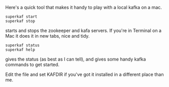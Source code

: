 Here's a quick tool that makes it handy to play with a local kafka
on a mac.

```
superkaf start
superkaf stop
```

starts and stops the zookeeper and kafa servers.  If you're in Terminal
on a Mac it does it in new tabs, nice and tidy.

```
superkaf status
superkaf help
```

gives the status (as best as I can tell), and gives some handy kafka
commands to get started.

Edit the file and set KAFDIR if you've got it installed in a different
place than me.
